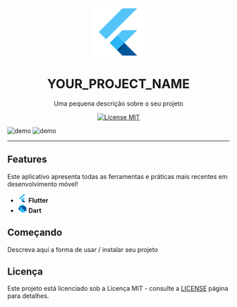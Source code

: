 <h1 align="center">
<br>
  <img src="https://github.com/brandaoti/organizar-github/blob/main/Imagens/flutter.png" alt="Flutter" width="120">
<br>
<br>
YOUR_PROJECT_NAME
</h1>

<p align="center">Uma pequena descrição sobre o seu projeto</p>

<p align="center">
  <a href="https://opensource.org/licenses/MIT">
    <img src="https://img.shields.io/badge/License-MIT-blue.svg" alt="License MIT">
  </a>
</p>

[//]: # (Adicione seus gifs / imagens aqui:)
<div>
  <img src="IMAGE_1_URL" alt="demo" height="425">
  <img src="IMAGE_2_URL" alt="demo" height="425">
</div>

<hr />

## Features
[//]: # (Adicione os recursos do seu projeto aqui:)
Este aplicativo apresenta todas as ferramentas e práticas mais recentes em desenvolvimento móvel!

- <code><img height="20" src="https://github.com/brandaoti/organizar-github/blob/main/Imagens/flutter.png"></code> **Flutter**
- <code><img height="20" src="https://github.com/brandaoti/organizar-github/blob/main/Imagens/dart.png"></code> **Dart**

## Começando

Descreva aqui a forma de usar / instalar seu projeto


## Licença

Este projeto está licenciado sob a Licença MIT - consulte a [LICENSE](https://opensource.org/licenses/MIT) página para detalhes.
